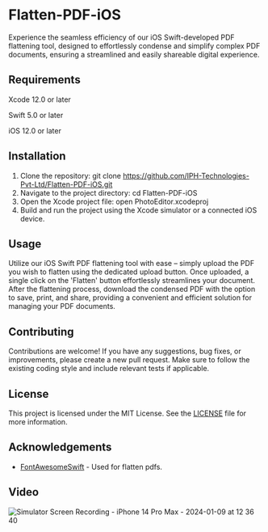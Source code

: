 
# Flatten-PDF-iOS

Experience the seamless efficiency of our iOS Swift-developed PDF flattening tool, designed to effortlessly condense and simplify complex PDF documents, ensuring a streamlined and easily shareable digital experience.

## Requirements
Xcode 12.0 or later

Swift 5.0 or later

iOS 12.0 or later


## Installation

1. Clone the repository:
git clone https://github.com/IPH-Technologies-Pvt-Ltd/Flatten-PDF-iOS.git
2. Navigate to the project directory:
cd Flatten-PDF-iOS
3. Open the Xcode project file:
open PhotoEditor.xcodeproj
4. Build and run the project using the Xcode simulator or a connected iOS device.

## Usage

Utilize our iOS Swift PDF flattening tool with ease – simply upload the PDF you wish to flatten using the dedicated upload button. Once uploaded, a single click on the 'Flatten' button effortlessly streamlines your document. After the flattening process, download the condensed PDF with the option to save, print, and share, providing a convenient and efficient solution for managing your PDF documents.

## Contributing

Contributions are welcome! If you have any suggestions, bug fixes, or improvements, please create a new pull request. Make sure to follow the existing coding style and include relevant tests if applicable.

## License


This project is licensed under the MIT License. See the [LICENSE](LICENSE) file for more information.


## Acknowledgements


- [FontAwesomeSwift](https://github.com/thii/FontAwesome.swift) - Used for flatten pdfs.

## Video

![Simulator Screen Recording - iPhone 14 Pro Max - 2024-01-09 at 12 36 40](https://github.com/IPH-Technologies-Pvt-Ltd/Flatten-PDF-iOS/assets/124868129/d4033f44-8238-4236-955f-cb0cb5ced8f1)




 
